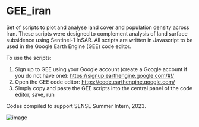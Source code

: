 # GEE_iran
Set of scripts to plot and analyse land cover and population density across Iran.
These scripts were designed to complement analysis of land surface subsidence using Sentinel-1 InSAR.
All scripts are written in Javascript to be used in the Google Earth Engine (GEE) code editor.

To use the scripts:
1. Sign up to GEE using your Google account (create a Google account if you do not have one): https://signup.earthengine.google.com/#!/
2. Open the GEE code editor: https://code.earthengine.google.com/
3. Simply copy and paste the GEE scripts into the central panel of the code editor, save, run

Codes compiled to support SENSE Summer Intern, 2023.

![image](https://github.com/eejap/GEE_iran/assets/93524485/5d8a6ffe-67e9-4ab8-a8ea-f48f5b40d34d)

